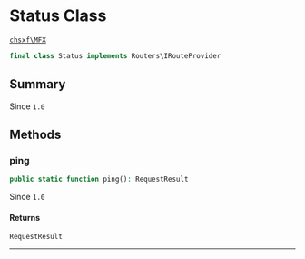 # Status Class

[`chsxf\MFX`](API-Namespace-chsxf_MFX)

```php
final class Status implements Routers\IRouteProvider
```

## Summary

Since `1.0`

## Methods

### ping

```php
public static function ping(): RequestResult
```

Since `1.0`

#### Returns

`RequestResult` 

---

